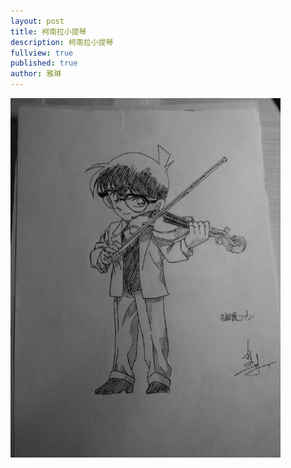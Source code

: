 ```yaml
---
layout: post
title: 柯南拉小提琴
description: 柯南拉小提琴
fullview: true
published: true
author: 雅琳
---
```


![柯南拉小提琴](/images/sketches/yijie/2014/5.jpg)

